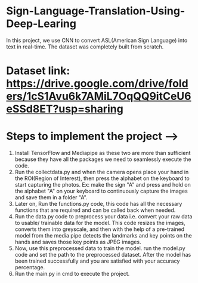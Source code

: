 # Sign-Language-Translation-Using-Deep-Learing

In this project, we use CNN to convert ASL(American Sign Language) into text in real-time. The dataset was completely built from scratch.

# Dataset link: https://drive.google.com/drive/folders/1cS1Avu6k7AMiL7OqQQ9itCeU6eSSd8ET?usp=sharing

# Steps to implement the project -->
1. Install TensorFlow and Mediapipe as these two are more than sufficient because they have all the packages we need to seamlessly execute the code.
2. Run the collectdata.py and when the camera opens place your hand in the ROI(Region of Interest), then press the alphabet on the keyboard to start capturing the photos.
   Ex: make the sign "A" and press and hold on the alphabet "A" on your keyboard to continuously capture the images and save them in a folder "A".
3. Later on, Run the functions.py code, this code has all the necessary functions that are required and can be called back when needed.
4. Run the data.py code to preprocess your data i.e. convert your raw data to usable/ trainable data for the model. This code resizes the images, converts them into greyscale, and then with the help of a pre-trained model from the media pipe detects the landmarks and key points on the hands and saves those key points as JPEG images.
5. Now, use this preprocessed data to train the model. run the model.py code and set the path to the preprocessed dataset. After the model has been trained successfully and you are satisfied with your accuracy percentage.
6. Run the main.py in cmd to execute the project.
